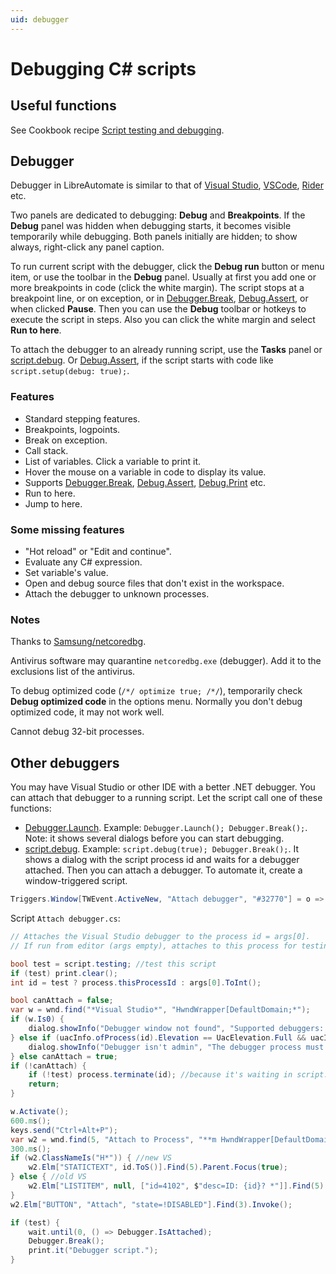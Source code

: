 ```yaml
---
uid: debugger
---
```


# Debugging C# scripts
## Useful functions
See Cookbook recipe [Script testing and debugging](/cookbook/Script%20testing%20and%20debugging.html).

## Debugger
Debugger in LibreAutomate is similar to that of [Visual Studio](https://www.google.com/search?q=Visual+Studio+debugger), [VSCode](https://www.google.com/search?q=VSCode+debugger), [Rider](https://www.google.com/search?q=Rider+debugger) etc.

Two panels are dedicated to debugging: **Debug** and **Breakpoints**. If the **Debug** panel was hidden when debugging starts, it becomes visible temporarily while debugging. Both panels initially are hidden; to show always, right-click any panel caption.

To run current script with the debugger, click the **Debug run** button or menu item, or use the toolbar in the **Debug** panel. Usually at first you add one or more breakpoints in code (click the white margin). The script stops at a breakpoint line, or on exception, or in [Debugger.Break](ms:), [Debug.Assert](ms:), or when clicked **Pause**. Then you can use the **Debug** toolbar or hotkeys to execute the script in steps. Also you can click the white margin and select **Run to here**.

To attach the debugger to an already running script, use the **Tasks** panel or [script.debug](). Or [Debug.Assert](ms:), if the script starts with code like `script.setup(debug: true);`.

### Features
- Standard stepping features.
- Breakpoints, logpoints.
- Break on exception.
- Call stack.
- List of variables. Click a variable to print it.
- Hover the mouse on a variable in code to display its value.
- Supports [Debugger.Break](ms:), [Debug.Assert](ms:), [Debug.Print](ms:) etc.
- Run to here.
- Jump to here.

### Some missing features
- "Hot reload" or "Edit and continue".
- Evaluate any C# expression.
- Set variable's value.
- Open and debug source files that don't exist in the workspace.
- Attach the debugger to unknown processes.

### Notes
Thanks to [Samsung/netcoredbg](https://github.com/Samsung/netcoredbg).

Antivirus software may quarantine `netcoredbg.exe` (debugger). Add it to the exclusions list of the antivirus.

To debug optimized code (`/*/ optimize true; /*/`), temporarily check **Debug optimized code** in the options menu. Normally you don't debug optimized code, it may not work well.

Cannot debug 32-bit processes.

## Other debuggers
You may have Visual Studio or other IDE with a better .NET debugger. You can attach that debugger to a running script. Let the script call one of these functions:
- [Debugger.Launch](ms:). Example: `Debugger.Launch(); Debugger.Break();`. Note: it shows several dialogs before you can start debugging.
- [script.debug](). Example: `script.debug(true); Debugger.Break();`. It shows a dialog with the script process id and waits for a debugger attached. Then you can attach a debugger. To automate it, create a window-triggered script.

```csharp
Triggers.Window[TWEvent.ActiveNew, "Attach debugger", "#32770"] = o => script.run("Attach debugger.cs", o.Window.ProcessId.ToS());
```

Script `Attach debugger.cs`:
```csharp
// Attaches the Visual Studio debugger to the process id = args[0].
// If run from editor (args empty), attaches to this process for testing this script.

bool test = script.testing; //test this script
if (test) print.clear();
int id = test ? process.thisProcessId : args[0].ToInt();

bool canAttach = false;
var w = wnd.find("*Visual Studio*", "HwndWrapper[DefaultDomain;*");
if (w.Is0) {
	dialog.showInfo("Debugger window not found", "Supported debuggers: Visual Studio, VSCode, dnSpy.");
} else if (uacInfo.ofProcess(id).Elevation == UacElevation.Full && uacInfo.ofProcess(w.ProcessId).Elevation != UacElevation.Full) {
	dialog.showInfo("Debugger isn't admin", "The debugger process must be running as administrator.");
} else canAttach = true;
if (!canAttach) {
	if (!test) process.terminate(id); //because it's waiting in script.debug
	return;
}

w.Activate();
600.ms();
keys.send("Ctrl+Alt+P");
var w2 = wnd.find(5, "Attach to Process", "**m HwndWrapper[DefaultDomain;*||#32770");
300.ms();
if (w2.ClassNameIs("H*")) { //new VS
	w2.Elm["STATICTEXT", id.ToS()].Find(5).Parent.Focus(true);
} else { //old VS
	w2.Elm["LISTITEM", null, ["id=4102", $"desc=ID: {id}? *"]].Find(5).Focus(true); //note: use '?' because can be ',' or ';' etc depending on regional settings
}
w2.Elm["BUTTON", "Attach", "state=!DISABLED"].Find(3).Invoke();

if (test) {
	wait.until(0, () => Debugger.IsAttached);
	Debugger.Break();
	print.it("Debugger script.");
}
```
